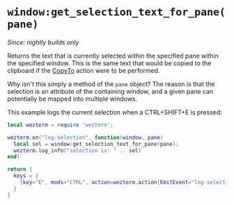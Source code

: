 # `window:get_selection_text_for_pane(pane)`

*Since: nightly builds only*

Returns the text that is currently selected within the specified pane within
the specified window.  This is the same text that would be copied to the
clipboard if the [CopyTo](../keyassignment/CopyTo.md) action were to be
performed.

Why isn't this simply a method of the `pane` object?  The reason is that the
selection is an attribute of the containing window, and a given pane can
potentially be mapped into multiple windows.

This example logs the current selection when a CTRL+SHIFT+E is pressed:

```lua
local wezterm = require 'wezterm';

wezterm.on("log-selection", function(window, pane)
  local sel = window:get_selection_text_for_pane(pane);
  wezterm.log_info("selection is: " .. sel)
end)

return {
  keys = {
    {key="E", mods="CTRL", action=wezterm.action{EmitEvent="log-selection"}},
  }
}
```
